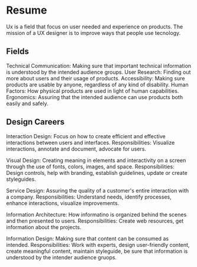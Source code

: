 # Resume

Ux is a field that focus on user needed and experience on products.
The mission of a UX designer is to improve ways that people use tecnology.

## Fields
Technical Communication: Making sure that important technical information is understood by the intended audience groups.
User Research: Finding out more about users and their usage of products.
Accessibility: Making sure products are usable by anyone, regardless of any kind of disability. 
Human Factors: How physical products are used in light of human capabilities.
Ergonomics: Assuring that the intended audience can use products both easily and safely.

## Design Careers
Interaction Design: Focus on how to create efficient and effective interactions between users and interfaces.
Responsibilities: Visualize interactions, annotate and document, advocate for users.

Visual Design: Creating meaning in elements and interactivity on a screen through the use of fonts, colors, images, and space.
Responsibilities: Design controls, help with branding, establish guidelines, update or create styleguides.

Service Design: Assuring the quality of a customer's entire interaction with a company.
Responsibilities: Understand needs, identify processes, enhance interactions, visualize improvements. 

Information Architecture: How informatino is organized behind the scenes and then presented to users. 
Responsibilities: Create web resources, get information about the projects.

Information Design: Making sure that content can be consumed as intended.
Responsibilities: Work with experts, design user-friendly content, create meaningful content, maintain styleguide, be sure that information is understood by the intender audience gruops.

